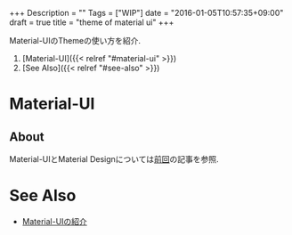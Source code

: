 +++
Description = ""
Tags = ["WIP"]
date = "2016-01-05T10:57:35+09:00"
draft = true
title = "theme of material ui"
+++

Material-UIのThemeの使い方を紹介.

<!--more-->

1. [Material-UI]({{< relref "#material-ui" >}})
2. [See Also]({{< relref "#see-also" >}})


# Material-UI

## About

Material-UIとMaterial Designについては[前回](http://blog.rudolph-miller.com/2016/01/04/material-ui/)の記事を参照.


# See Also

- [Material-UIの紹介](http://blog.rudolph-miller.com/2016/01/04/material-ui/)
